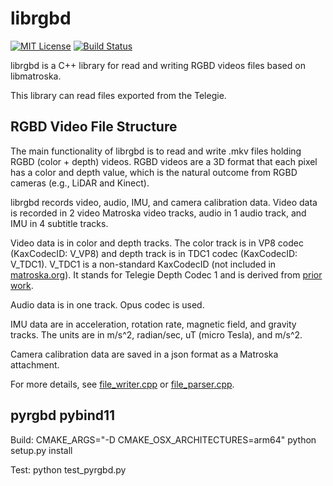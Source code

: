 # librgbd

[![MIT License](https://img.shields.io/github/license/telegie/librgbd)](https://en.wikipedia.org/wiki/MIT_License)
[![Build Status](https://github.com/telegie/librgbd/actions/workflows/build.yml/badge.svg)](https://github.com/telegie/librgbd/actions/workflows/build.yml)

librgbd is a C++ library for read and writing RGBD videos files based on libmatroska.

This library can read files exported from the Telegie.

## RGBD Video File Structure

The main functionality of librgbd is to read and write .mkv files holding RGBD (color + depth) videos. RGBD videos are a 3D format that each pixel has a color and depth value, which is the natural outcome from RGBD cameras (e.g., LiDAR and Kinect).

librgbd records video, audio, IMU, and camera calibration data. Video data is recorded in 2 video Matroska video tracks, audio in 1 audio track, and IMU in 4 subtitle tracks.

Video data is in color and depth tracks. The color track is in VP8 codec (KaxCodecID: V_VP8) and depth track is in TDC1 codec (KaxCodecID: V_TDC1). V_TDC1 is a non-standard KaxCodecID (not included in [matroska.org](https://www.matroska.org/technical/codec_specs.html)). It stands for Telegie Depth Codec 1 and is derived from [prior work](https://github.com/hanseuljun/temporal-rvl).

Audio data is in one track. Opus codec is used.

IMU data are in acceleration, rotation rate, magnetic field, and gravity tracks. The units are in m/s^2, radian/sec, uT (micro Tesla), and m/s^2.

Camera calibration data are saved in a json format as a Matroska attachment.

For more details, see [file_writer.cpp](src/file_writer.cpp) or [file_parser.cpp](src/file_parser.cpp).

## pyrgbd pybind11

Build: CMAKE_ARGS="-D CMAKE_OSX_ARCHITECTURES=arm64" python setup.py install

Test: python test_pyrgbd.py
